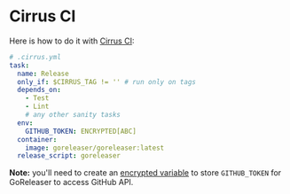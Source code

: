 # Cirrus CI

Here is how to do it with [Cirrus CI](https://cirrus-ci.org):

```yaml
# .cirrus.yml
task:
  name: Release
  only_if: $CIRRUS_TAG != '' # run only on tags
  depends_on:
    - Test
    - Lint
    # any other sanity tasks
  env:
    GITHUB_TOKEN: ENCRYPTED[ABC]
  container:
    image: goreleaser/goreleaser:latest
  release_script: goreleaser
```

**Note:** you'll need to create an [encrypted variable](https://cirrus-ci.org/guide/writing-tasks/#encrypted-variables)
to store `GITHUB_TOKEN` for GoReleaser to access GitHub API.
